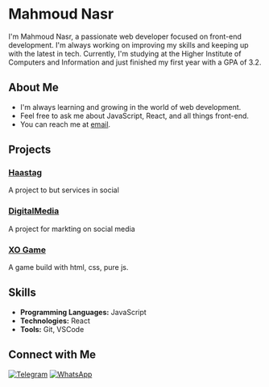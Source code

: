 # Mahmoud Nasr

I'm Mahmoud Nasr, a passionate web developer focused on front-end development. I'm always working on improving my skills and keeping up with the latest in tech. Currently, I'm studying at the Higher Institute of Computers and Information and just finished my first year with a GPA of 3.2.

## About Me

-  I'm always learning and growing in the world of web development.
-  Feel free to ask me about JavaScript, React, and all things front-end.
-  You can reach me at [email](mailto:contact.mahmoudnasr@gmail.com).

## Projects

### [Haastag](https://mahm0udnasr.github.io/hastag/)
A project to but services in social

### [DigitalMedia](https://mahm0udnasr.github.io/DigitalMedia/)
A project for markting on social media

### [XO Game](https://mahm0udnasr.github.io/XOgame/)
A game build with html, css, pure js.

## Skills

- **Programming Languages:** JavaScript
- **Technologies:** React
- **Tools:** Git, VSCode

## Connect with Me

[![Telegram](https://img.shields.io/badge/Telegram-Chat-blue)](https://t.me/mahm0udnasr)
[![WhatsApp](https://img.shields.io/badge/WhatsApp-Chat-blue)](https://wa.me/+201005566102)
